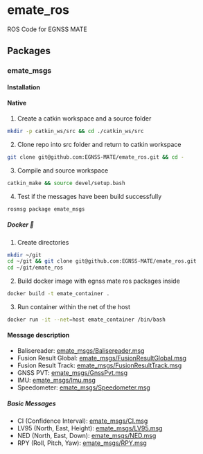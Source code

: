 # emate_ros

ROS Code for EGNSS MATE

## Packages

### emate_msgs

#### Installation

#### Native

1. Create a catkin workspace and a source folder

 ```bash
mkdir -p catkin_ws/src && cd ./catkin_ws/src
```

2. Clone repo into src folder and return to catkin workspace

```bash
git clone git@github.com:EGNSS-MATE/emate_ros.git && cd -
```

3. Compile and source workspace

```bash
catkin_make && source devel/setup.bash
```

4. Test if the messages have been build successfully

```bash
rosmsg package emate_msgs
```

##### Docker :whale:

1. Create directories 
```bash
mkdir ~/git
cd ~/git && git clone git@github.com:EGNSS-MATE/emate_ros.git 
cd ~/git/emate_ros
```

2. Build docker image with egnss mate ros packages inside 
```bash
docker build -t emate_container .
```

3. Run container within the net of the host 
```bash
docker run -it --net=host emate_container /bin/bash
```

#### Message description

* Balisereader: [emate_msgs/Balisereader.msg](emate_msgs/msg/Balisereader.msg)
* Fusion Result Global: [emate_msgs/FusionResultGlobal.msg](emate_msgs/msg/FusionResultGlobal.msg)
* Fusion Result Track: [emate_msgs/FusionResultTrack.msg](emate_msgs/msg/FusionResultTrack.msg)
* GNSS PVT: [emate_msgs/GnssPvt.msg](emate_msgs/msg/GnssPvt.msg)
* IMU: [emate_msgs/Imu.msg](emate_msgs/msg/Imu.msg)
* Speedometer: [emate_msgs/Speedometer.msg](emate_msgs/msg/Speedometer.msg)

##### Basic Messages

* CI (Confidence Interval): [emate_msgs/CI.msg](emate_msgs/msg/CI.msg)
* LV95 (North, East, Height): [emate_msgs/LV95.msg](emate_msgs/msg/LV95.msg)
* NED (North, East, Down): [emate_msgs/NED.msg](emate_msgs/msg/NED.msg)
* RPY (Roll, Pitch, Yaw): [emate_msgs/RPY.msg](emate_msgs/msg/RPY.msg)
